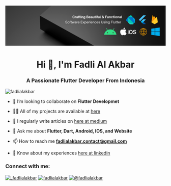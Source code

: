 ![Image](bio.png)

<h1 align="center">Hi 👋, I'm Fadli Al Akbar</h1>
<h3 align="center">A Passionate Flutter Developer From Indonesia</h3>

<p align="left"> <img src="https://komarev.com/ghpvc/?username=fadlialakbar&label=Profile%20views&color=0e75b6&style=flat" alt="fadlialakbar" /> </p>

- 👯 I’m looking to collaborate on **Flutter Developmet**

- 👨‍💻 All of my projects are available at [here](https://www.notion.so/fadliakbar/0cebe2bb043e42fab8cef5951da54521)

- 📝 I regularly write articles on [here at medium](https://medium.com/@fadlialakbar)

- 💬 Ask me about **Flutter, Dart, Android, IOS, and Website**

- 📫 How to reach me **fadlialakbar.contact@gmail.com**

- 📄 Know about my experiences [here at linkedin](https://www.linkedin.com/in/fadlialakbar/)

<h3 align="left">Connect with me:</h3>
<p align="left">
<a href="https://twitter.com/_fadlialakbar" target="blank"><img align="center" src="https://raw.githubusercontent.com/rahuldkjain/github-profile-readme-generator/master/src/images/icons/Social/twitter.svg" alt="_fadlialakbar" height="30" width="40" /></a>
<a href="https://linkedin.com/in/fadlialakbar" target="blank"><img align="center" src="https://raw.githubusercontent.com/rahuldkjain/github-profile-readme-generator/master/src/images/icons/Social/linked-in-alt.svg" alt="fadlialakbar" height="30" width="40" /></a>
<a href="https://medium.com/@fadlialakbar" target="blank"><img align="center" src="https://raw.githubusercontent.com/rahuldkjain/github-profile-readme-generator/master/src/images/icons/Social/medium.svg" alt="@fadlialakbar" height="30" width="40" /></a>
</p>


